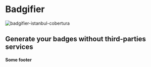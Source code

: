 # Badgifier

![badgifier-istanbul-cobertura](https://img.shields.io/badge/coverage-82.14-green.svg)


## Generate your badges without third-parties services

#### Some footer
